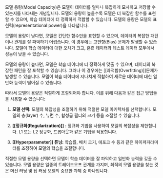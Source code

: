 모델 용량(Model Capacity)은 모델이 데이터를 얼마나 복잡하게 모사하고 저장할 수 있는지를 나타내는 개념입니다. 모델의 용량이 높을수록 모델은 더 복잡한 함수를 표현할 수 있으며, 학습 데이터에 더 정확하게 적합할 수 있습니다. 모델의 용량은 모델의 표현력(representational power)을 나타냅니다.

모델의 용량이 낮다면, 모델은 간단한 함수만을 표현할 수 있으며, 데이터의 복잡한 패턴이나 관계를 잘 파악하기 어렵습니다. 이 경우에는 고편향(Bias) 문제가 발생할 수 있습니다. 모델이 학습 데이터에 대한 오차가 크고, 훈련 데이터와 테스트 데이터 모두에서 성능이 낮을 수 있습니다.

모델의 용량이 높다면, 모델은 학습 데이터에 더 정확하게 맞출 수 있으며, 데이터의 복잡한 패턴을 잘 포착할 수 있습니다. 그러나 이 경우에는 [[과적합(Overfitting)]]문제가 발생할 수 있습니다. 모델이 학습 데이터에 지나치게 적합하여 새로운 데이터에 대한 일반화 능력이 떨어질 수 있습니다.

따라서 모델의 용량은 적절하게 조절되어야 합니다. 이를 위해 다음과 같은 접근 방법들을 사용할 수 있습니다:

1. **모델 선택:** 모델의 복잡성을 조절하기 위해 적절한 모델 아키텍처를 선택합니다. 모델의 층(layer) 수, 뉴런 수, 합성곱 필터의 크기 등을 조절할 수 있습니다.
    
2. **[[정규화(Regularization)]]** : 정규화 기법을 사용하여 모델의 복잡성을 제한합니다. L1 또는 L2 정규화, 드롭아웃과 같은 기법을 적용합니다.
    
3. **[[Hyperparameter]] 튜닝:** 학습률, 배치 크기, 에포크 수 등과 같은 하이퍼파라미터를 조정하여 모델의 학습을 조절합니다.
    

적절한 모델 용량을 선택하면 모델이 학습 데이터를 잘 파악하고 일반화 능력을 갖출 수 있습니다. 모델 용량은 일종의 트레이드오프 관계를 가지며, 최적의 모델 용량을 찾는 것은 머신 러닝 및 딥 러닝 모델의 중요한 과제 중 하나입니다.